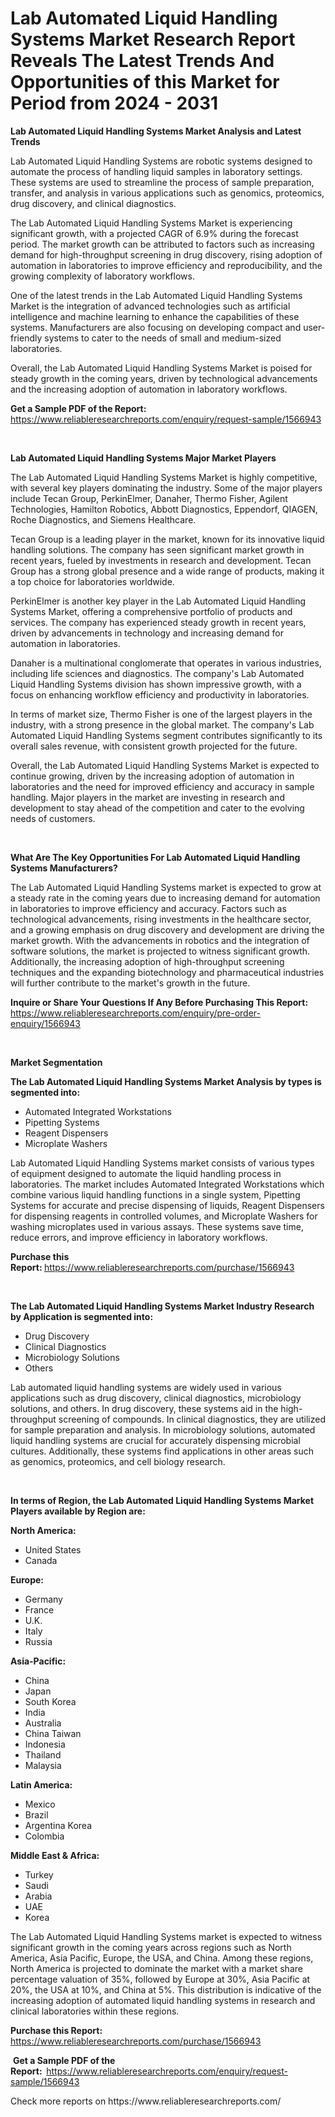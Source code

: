 <p><h1>Lab Automated Liquid Handling Systems Market Research Report Reveals The Latest Trends And Opportunities of this Market for Period from 2024 - 2031</h1></p><p><strong>Lab Automated Liquid Handling Systems Market Analysis and Latest Trends</strong></p>
<p><p>Lab Automated Liquid Handling Systems are robotic systems designed to automate the process of handling liquid samples in laboratory settings. These systems are used to streamline the process of sample preparation, transfer, and analysis in various applications such as genomics, proteomics, drug discovery, and clinical diagnostics.</p><p>The Lab Automated Liquid Handling Systems Market is experiencing significant growth, with a projected CAGR of 6.9% during the forecast period. The market growth can be attributed to factors such as increasing demand for high-throughput screening in drug discovery, rising adoption of automation in laboratories to improve efficiency and reproducibility, and the growing complexity of laboratory workflows.</p><p>One of the latest trends in the Lab Automated Liquid Handling Systems Market is the integration of advanced technologies such as artificial intelligence and machine learning to enhance the capabilities of these systems. Manufacturers are also focusing on developing compact and user-friendly systems to cater to the needs of small and medium-sized laboratories.</p><p>Overall, the Lab Automated Liquid Handling Systems Market is poised for steady growth in the coming years, driven by technological advancements and the increasing adoption of automation in laboratory workflows.</p></p>
<p><strong>Get a Sample PDF of the Report:&nbsp;</strong> <a href="https://www.reliableresearchreports.com/enquiry/request-sample/1566943">https://www.reliableresearchreports.com/enquiry/request-sample/1566943</a></p>
<p>&nbsp;</p>
<p><strong>Lab Automated Liquid Handling Systems Major Market Players</strong></p>
<p><p>The Lab Automated Liquid Handling Systems Market is highly competitive, with several key players dominating the industry. Some of the major players include Tecan Group, PerkinElmer, Danaher, Thermo Fisher, Agilent Technologies, Hamilton Robotics, Abbott Diagnostics, Eppendorf, QIAGEN, Roche Diagnostics, and Siemens Healthcare.</p><p>Tecan Group is a leading player in the market, known for its innovative liquid handling solutions. The company has seen significant market growth in recent years, fueled by investments in research and development. Tecan Group has a strong global presence and a wide range of products, making it a top choice for laboratories worldwide.</p><p>PerkinElmer is another key player in the Lab Automated Liquid Handling Systems Market, offering a comprehensive portfolio of products and services. The company has experienced steady growth in recent years, driven by advancements in technology and increasing demand for automation in laboratories.</p><p>Danaher is a multinational conglomerate that operates in various industries, including life sciences and diagnostics. The company's Lab Automated Liquid Handling Systems division has shown impressive growth, with a focus on enhancing workflow efficiency and productivity in laboratories.</p><p>In terms of market size, Thermo Fisher is one of the largest players in the industry, with a strong presence in the global market. The company's Lab Automated Liquid Handling Systems segment contributes significantly to its overall sales revenue, with consistent growth projected for the future.</p><p>Overall, the Lab Automated Liquid Handling Systems Market is expected to continue growing, driven by the increasing adoption of automation in laboratories and the need for improved efficiency and accuracy in sample handling. Major players in the market are investing in research and development to stay ahead of the competition and cater to the evolving needs of customers.</p></p>
<p>&nbsp;</p>
<p><strong>What Are The Key Opportunities For Lab Automated Liquid Handling Systems Manufacturers?</strong></p>
<p><p>The Lab Automated Liquid Handling Systems market is expected to grow at a steady rate in the coming years due to increasing demand for automation in laboratories to improve efficiency and accuracy. Factors such as technological advancements, rising investments in the healthcare sector, and a growing emphasis on drug discovery and development are driving the market growth. With the advancements in robotics and the integration of software solutions, the market is projected to witness significant growth. Additionally, the increasing adoption of high-throughput screening techniques and the expanding biotechnology and pharmaceutical industries will further contribute to the market's growth in the future.</p></p>
<p><strong>Inquire or Share Your Questions If Any Before Purchasing This Report:</strong> <a href="https://www.reliableresearchreports.com/enquiry/pre-order-enquiry/1566943">https://www.reliableresearchreports.com/enquiry/pre-order-enquiry/1566943</a></p>
<p>&nbsp;</p>
<p><strong>Market Segmentation</strong></p>
<p><strong>The Lab Automated Liquid Handling Systems Market Analysis by types is segmented into:</strong></p>
<p><ul><li>Automated Integrated Workstations</li><li>Pipetting Systems</li><li>Reagent Dispensers</li><li>Microplate Washers</li></ul></p>
<p><p>Lab Automated Liquid Handling Systems market consists of various types of equipment designed to automate the liquid handling process in laboratories. The market includes Automated Integrated Workstations which combine various liquid handling functions in a single system, Pipetting Systems for accurate and precise dispensing of liquids, Reagent Dispensers for dispensing reagents in controlled volumes, and Microplate Washers for washing microplates used in various assays. These systems save time, reduce errors, and improve efficiency in laboratory workflows.</p></p>
<p><strong>Purchase this Report:&nbsp;</strong><a href="https://www.reliableresearchreports.com/purchase/1566943">https://www.reliableresearchreports.com/purchase/1566943</a></p>
<p>&nbsp;</p>
<p><strong>The Lab Automated Liquid Handling Systems Market Industry Research by Application is segmented into:</strong></p>
<p><ul><li>Drug Discovery</li><li>Clinical Diagnostics</li><li>Microbiology Solutions</li><li>Others</li></ul></p>
<p><p>Lab automated liquid handling systems are widely used in various applications such as drug discovery, clinical diagnostics, microbiology solutions, and others. In drug discovery, these systems aid in the high-throughput screening of compounds. In clinical diagnostics, they are utilized for sample preparation and analysis. In microbiology solutions, automated liquid handling systems are crucial for accurately dispensing microbial cultures. Additionally, these systems find applications in other areas such as genomics, proteomics, and cell biology research.</p></p>
<p>&nbsp;</p>
<p><strong>In terms of Region, the Lab Automated Liquid Handling Systems Market Players available by Region are:</strong></p>
<p>
    <p> <strong> North America: </strong>
        <ul>
            <li>United States</li>
            <li>Canada</li>
        </ul>
        </p> 
    <p> <strong> Europe: </strong>
        <ul>
            <li>Germany</li>
            <li>France</li>
            <li>U.K.</li>
            <li>Italy</li>
            <li>Russia</li>
        </ul>
        </p> 
    <p> <strong> Asia-Pacific: </strong>
        <ul>
            <li>China</li>
            <li>Japan</li>
            <li>South Korea</li>
            <li>India</li>
            <li>Australia</li>
            <li>China Taiwan</li>
            <li>Indonesia</li>
            <li>Thailand</li>
            <li>Malaysia</li>
        </ul>
        </p> 
    <p> <strong> Latin America: </strong>
        <ul>
            <li>Mexico</li>
            <li>Brazil</li>
            <li>Argentina Korea</li>
            <li>Colombia</li>
        </ul>
        </p> 
    <p> <strong> Middle East & Africa: </strong>
        <ul>
            <li>Turkey</li>
            <li>Saudi</li>
            <li>Arabia</li>
            <li>UAE</li>
            <li>Korea</li>
        </ul>
    </p>
    </p>
<p><p>The Lab Automated Liquid Handling Systems market is expected to witness significant growth in the coming years across regions such as North America, Asia Pacific, Europe, the USA, and China. Among these regions, North America is projected to dominate the market with a market share percentage valuation of 35%, followed by Europe at 30%, Asia Pacific at 20%, the USA at 10%, and China at 5%. This distribution is indicative of the increasing adoption of automated liquid handling systems in research and clinical laboratories within these regions.</p></p>
<p><strong>Purchase this Report: </strong><a href="https://www.reliableresearchreports.com/purchase/1566943">https://www.reliableresearchreports.com/purchase/1566943</a></p>
<p>&nbsp;<strong>Get a Sample PDF of the Report:&nbsp;&nbsp;</strong><a href="https://www.reliableresearchreports.com/enquiry/request-sample/1566943">https://www.reliableresearchreports.com/enquiry/request-sample/1566943</a></p>
<p><strong></strong></p>
<p>Check more reports on https://www.reliableresearchreports.com/</p>